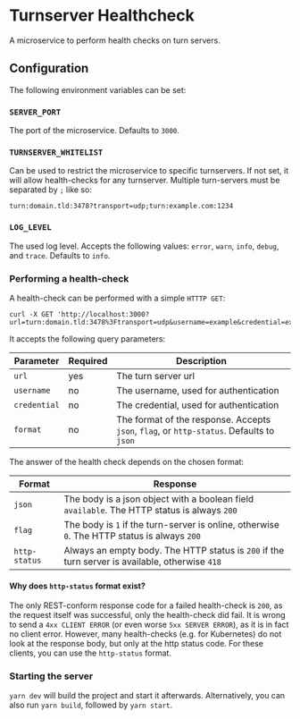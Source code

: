 # Turnserver Healthcheck

A microservice to perform health checks on turn servers.

## Configuration

The following environment variables can be set:

### `SERVER_PORT`

The port of the microservice. Defaults to `3000`.

### `TURNSERVER_WHITELIST`

Can be used to restrict the microservice to specific turnservers. If not set, it will allow health-checks for any
turnserver. Multiple turn-servers must be separated by `;` like so:
```
turn:domain.tld:3478?transport=udp;turn:example.com:1234
``` 

### `LOG_LEVEL`

The used log level. Accepts the following values: `error`, `warn`, `info`, `debug`, and `trace`. Defaults to `info`.

### Performing a health-check

A health-check can be performed with a simple `HTTTP GET`:

```
curl -X GET 'http://localhost:3000?url=turn:domain.tld:3478%3Ftransport=udp&username=example&credential=example'
```

It accepts the following query parameters:

| Parameter    | Required | Description                                                                              |
|--------------|----------|------------------------------------------------------------------------------------------|
| `url`        | yes      | The turn server url                                                                      |
| `username`   | no       | The username, used for authentication                                                    |
| `credential` | no       | The credential, used for authentication                                                  |
| `format`     | no       | The format of the response. Accepts `json`, `flag`, or `http-status`. Defaults to `json` |

The answer of the health check depends on the chosen format:

| Format        | Response                                                                                        |
|---------------|-------------------------------------------------------------------------------------------------|
| `json`        | The body is a json object with a boolean field `available`. The HTTP status is always `200`     |
| `flag`        | The body is `1` if the turn-server is online, otherwise `0`. The HTTP status is always `200`    |
| `http-status` | Always an empty body. The HTTP status is `200` if the turn server is available, otherwise `418` |

#### Why does `http-status` format exist?

The only REST-conform response code for a failed health-check is `200`, as the request itself was successful, only the health-check did fail.
It is wrong to send a `4xx CLIENT ERROR` (or even worse `5xx SERVER ERROR`), as it is in fact no client error. However, many health-checks (e.g. for
Kubernetes) do not look at the response body, but only at the http status code. For these clients, you can use the
`http-status` format.


### Starting the server

`yarn dev` will build the project and start it afterwards. 
Alternatively, you can also run `yarn build`, followed by `yarn start`.